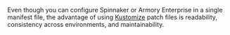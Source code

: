 Even though you can configure Spinnaker or Armory Enterprise in a single manifest file, the advantage of using [Kustomize](https://kustomize.io/) patch files is readability, consistency across environments, and maintainability.
